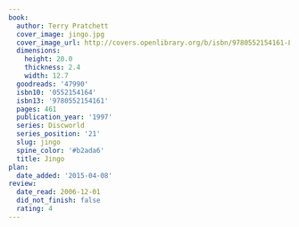 ```yaml
---
book:
  author: Terry Pratchett
  cover_image: jingo.jpg
  cover_image_url: http://covers.openlibrary.org/b/isbn/9780552154161-L.jpg
  dimensions:
    height: 20.0
    thickness: 2.4
    width: 12.7
  goodreads: '47990'
  isbn10: '0552154164'
  isbn13: '9780552154161'
  pages: 461
  publication_year: '1997'
  series: Discworld
  series_position: '21'
  slug: jingo
  spine_color: '#b2ada6'
  title: Jingo
plan:
  date_added: '2015-04-08'
review:
  date_read: 2006-12-01
  did_not_finish: false
  rating: 4
---
```

